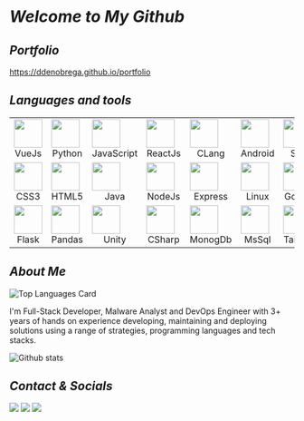 # _Welcome to My Github_

## _Portfolio_

https://ddenobrega.github.io/portfolio

## _Languages and tools_

<table>
<tbody>
<tr>
<td>
<img height=50 src="https://cdn.jsdelivr.net/gh/devicons/devicon/icons/vuejs/vuejs-original.svg" />
<center>VueJs</center>
</td>
<td>
<img height=50 src="https://cdn.jsdelivr.net/gh/devicons/devicon/icons/python/python-original.svg" />
<center>Python</center>
</td>
<td>
<img height=50 src="https://cdn.jsdelivr.net/gh/devicons/devicon/icons/javascript/javascript-original.svg" />
<center>JavaScript</center>
</td>
<td>
<img height=50 src="https://cdn.jsdelivr.net/gh/devicons/devicon/icons/react/react-original.svg" />
<center>ReactJs</center>
</td>
<td>
<img height=50 src="https://cdn.jsdelivr.net/gh/devicons/devicon/icons/c/c-original.svg" />
<center>CLang</center>
</td>
<td>
<img height=50 src="https://cdn.jsdelivr.net/gh/devicons/devicon/icons/android/android-original.svg" />
<center>Android</center>
</td>
<td>
<img height=50 src="https://cdn.jsdelivr.net/gh/devicons/devicon/icons/bash/bash-original.svg" />
<center>Shell</center>
</td>
<td>
<img height=50 src="https://cdn.jsdelivr.net/gh/devicons/devicon/icons/vim/vim-original.svg" />
<center>Vim</center>
</td>
</tr>
<tr>
<td>
<img height=50 src="https://cdn.jsdelivr.net/gh/devicons/devicon/icons/css3/css3-original.svg" />
<center>CSS3</center>
</td>
<td>
<img height=50 src="https://cdn.jsdelivr.net/gh/devicons/devicon/icons/html5/html5-original.svg" />
<center>HTML5</center>
</td>
<td>
<img height=50 src="https://cdn.jsdelivr.net/gh/devicons/devicon/icons/java/java-original.svg" />
<center>Java</center>
</td>
<td>
<img height=50 src="https://cdn.jsdelivr.net/gh/devicons/devicon/icons/nodejs/nodejs-original.svg" />
<center>NodeJs</center>
</td>
<td>
<img height=50 src="https://cdn.jsdelivr.net/gh/devicons/devicon/icons/express/express-original.svg" />
<center>Express</center>
</td>
<td>
<img height=50 src="https://cdn.jsdelivr.net/gh/devicons/devicon/icons/linux/linux-original.svg" />
<center>Linux</center>
</td>
<td>
<img height=50 src="https://cdn.jsdelivr.net/gh/devicons/devicon/icons/go/go-original-wordmark.svg" />
<center>GoLang</center>
</td>
<td>
<img height=50 src="https://cdn.jsdelivr.net/gh/devicons/devicon/icons/django/django-original.svg" />
<center>Django</center>
</td>
</tr>
<tr>
<td>
<img height=50 src="https://cdn.jsdelivr.net/gh/devicons/devicon/icons/flask/flask-original.svg" />
<center>Flask</center>
</td>
<td>
<img height=50 src="https://cdn.jsdelivr.net/gh/devicons/devicon/icons/pandas/pandas-original.svg" />
<center>Pandas</center>
</td>
<td>
<img height=50 src="https://cdn.jsdelivr.net/gh/devicons/devicon/icons/unity/unity-original.svg" />
<center>Unity</center>
</td>
<td>
<img height=50 src="https://cdn.jsdelivr.net/gh/devicons/devicon/icons/csharp/csharp-original.svg" />
<center>CSharp</center>
</td>
<td>
<img height=50 src="https://cdn.jsdelivr.net/gh/devicons/devicon/icons/mongodb/mongodb-original-wordmark.svg" />
<center>MonogDb</center>
</td>
<td>
<img height=50 src="https://cdn.jsdelivr.net/gh/devicons/devicon/icons/microsoftsqlserver/microsoftsqlserver-plain-wordmark.svg" />
<center>MsSql</center>
</td>
<td>
<img height=50 src="https://cdn.jsdelivr.net/gh/devicons/devicon/icons/tailwindcss/tailwindcss-plain.svg" />
<center>Tailwind</center>
</td>
<td>
<img height=50 src="https://cdn.jsdelivr.net/gh/devicons/devicon/icons/nginx/nginx-original.svg" />
<center>Nginx</center>
</td>
</tr>
</tbody>
</table>

## _About Me_

![Top Languages Card](https://github-readme-stats.vercel.app/api/top-langs/?username=Ddenobrega&layout=compact&langs_count=30)

I'm Full-Stack Developer, Malware Analyst and DevOps Engineer with 3+ years of hands on experience developing, maintaining and deploying solutions using a range of strategies, programming languages and tech stacks.

![Github stats](https://github-readme-stats.vercel.app/api?username=ddenobrega&theme=tokyonight&show_icons=true&count_private=true)

## _Contact & Socials_

![](https://img.shields.io/twitter/follow/DcDenobrega?label=Twitter&style=social) ![](https://img.shields.io/badge/Linkiden-Linkiden-blue?link=https://linkedin.com/in/ddenobrega) ![](https://img.shields.io/badge/Email-Email-red?link=malito://dcdenobrega@gmail.com)
